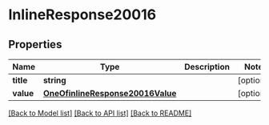 # InlineResponse20016

## Properties
Name | Type | Description | Notes
------------ | ------------- | ------------- | -------------
**title** | **string** |  | [optional] 
**value** | [**OneOfinlineResponse20016Value**](OneOfinlineResponse20016Value.md) |  | [optional] 

[[Back to Model list]](../../README.md#documentation-for-models) [[Back to API list]](../../README.md#documentation-for-api-endpoints) [[Back to README]](../../README.md)

